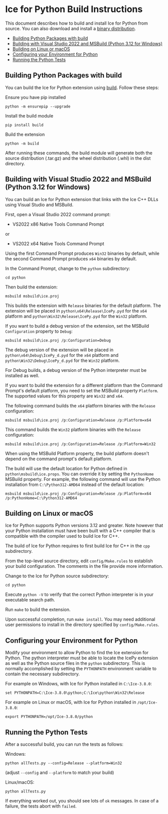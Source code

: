 # Ice for Python Build Instructions

This document describes how to build and install Ice for Python from source.
You can also download and install a [binary distribution].

* [Building Python Packages with build](#building-python-packages-with-build)
* [Building with Visual Studio 2022 and MSBuild (Python 3\.12 for Windows)](#building-with-visual-studio-2022-and-msbuild-python-312-for-windows)
* [Building on Linux or macOS](#building-on-linux-or-macos)
* [Configuring your Environment for Python](#configuring-your-environment-for-python)
* [Running the Python Tests](#running-the-python-tests)

## Building Python Packages with build

You can build the Ice for Python extension using [build]. Follow these steps:

Ensure you have pip installed

```shell
python -m ensurepip --upgrade
```

Install the build module

```shell
pip install build
```

Build the extension

```shell
python -m build
```

After running these commands, the build module will generate both the source distribution (.tar.gz) and the wheel
distribution (.whl) in the dist directory.

## Building with Visual Studio 2022 and MSBuild (Python 3.12 for Windows)

You can build an Ice for Python extension that links with the Ice C++ DLLs using Visual Studio and MSBuild.

First, open a Visual Studio 2022 command prompt:

* VS2022 x86 Native Tools Command Prompt

or

* VS2022 x64 Native Tools Command Prompt

Using the first Command Prompt produces `Win32` binaries by default, while
the second Command Prompt produces `x64` binaries by default.

In the Command Prompt, change to the `python` subdirectory:

```shell
cd python
```

Then build the extension:

```shell
msbuild msbuild\ice.proj
```

This builds the extension with `Release` binaries for the default platform. The
extension will be placed in `python\x64\Release\IcePy.pyd` for the `x64`
platform and `python\Win32\Release\IcePy.pyd` for the `Win32` platform.

If you want to build a debug version of the extension, set the MSBuild
`Configuration` property to `Debug`:

```shell
msbuild msbuild\ice.proj /p:Configuration=Debug
```

The debug version of the extension will be placed in
`python\x64\Debug\IcePy_d.pyd` for the `x64` platform and
`python\Win32\Debug\IcePy_d.pyd` for the `Win32` platform.

For Debug builds, a debug version of the Python interpreter must be installed
as well.

If you want to build the extension for a different platform than the Command
Prompt's default platform, you need to set the MSBuild property `Platform`. The
supported values for this property are `Win32` and `x64`.

The following command builds the `x64` platform binaries with the `Release`
configuration:

```shell
msbuild msbuild\ice.proj /p:Configuration=Release /p:Platform=x64
```

This command builds the `Win32` platform binaries with the `Release`
configuration:

```shell
msbuild msbuild\ice.proj /p:Configuration=Release /p:Platform=Win32
```

When using the MSBuild Platform property, the build platform doesn't depend
on the command prompt's default platform.

The build will use the default location for Python defined in
`python\msbuild\ice.props`. You can override it by setting the `PythonHome`
MSBuild property. For example, the following command will use the Python
installation from `C:\Python312-AMD64` instead of the default location:

```shell
msbuild msbuild\ice.proj /p:Configuration=Release /p:Platform=x64 /p:PythonHome=C:\Python312-AMD64
```

## Building on Linux or macOS

Ice for Python supports Python versions 3.12 and greater. Note however that
your Python installation must have been built with a C++ compiler that is
compatible with the compiler used to build Ice for C++.

The build of Ice for Python requires to first build Ice for C++ in the `cpp`
subdirectory.

From the top-level source directory, edit `config/Make.rules` to establish your
build configuration. The comments in the file provide more information.

Change to the Ice for Python source subdirectory:

```shell
cd python
```

Execute `python -V` to verify that the correct Python interpreter is in your
executable search path.

Run `make` to build the extension.

Upon successful completion, run `make install`. You may need additional user
permissions to install in the directory specified by `config/Make.rules`.

## Configuring your Environment for Python

Modify your environment to allow Python to find the Ice extension for Python.
The python interpreter must be able to locate the IcePy extension as well as
the Python source files in the `python` subdirectory. This is normally
accomplished by setting the `PYTHONPATH` environment variable to contain the
necessary subdirectory.

For example on Windows, with Ice for Python installed in `C:\Ice-3.8.0`:

```shell
set PYTHONPATH=C:\Ice-3.8.0\python;C:\Ice\python\Win32\Release
```

For example on Linux or macOS, with Ice for Python installed in `/opt/Ice-3.8.0`:

```shell
export PYTHONPATH=/opt/Ice-3.8.0/python
```

## Running the Python Tests

After a successful build, you can run the tests as follows:

Windows:

```shell
python allTests.py --config=Release --platform=Win32
```

(adjust `--config` and `--platform` to match your build)

Linux/macOS:

```shell
python allTests.py
```

If everything worked out, you should see lots of `ok` messages. In case of a
failure, the tests abort with `failed`.

[binary distribution]: https://zeroc.com/downloads/ice
[build]: https://packaging.python.org/en/latest/key_projects/#build

